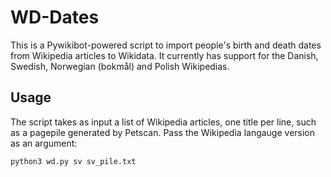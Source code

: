 # WD-Dates

This is a Pywikibot-powered script to import people's birth and death dates from Wikipedia articles to Wikidata. It currently has support for the Danish, Swedish, Norwegian (bokmål) and Polish Wikipedias.

## Usage

The script takes as input a list of Wikipedia articles, one title per line, such as a pagepile generated by Petscan. Pass the Wikipedia langauge version as an argument:

```
python3 wd.py sv sv_pile.txt
```
